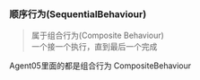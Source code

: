 ### 顺序行为(SequentialBehaviour)
> 属于组合行为(Composite Behaviour)  
一个接一个执行，直到最后一个完成  

Agent05里面的都是组合行为 CompositeBehaviour
